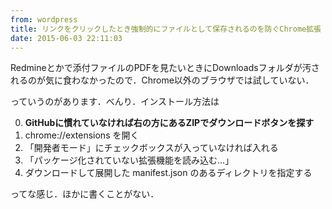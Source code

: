 ```yaml
---
from: wordpress
title: リンクをクリックしたとき強制的にファイルとして保存されるのを防ぐChrome拡張
date: 2015-06-03 22:11:03
---
```


Redmineとかで添付ファイルのPDFを見たいときにDownloadsフォルダが汚されるのが気に食わなかったので．Chrome以外のブラウザでは試していない．

<x-script src="//cdn.jsdelivr.net/github-cards/latest/widget.js">
<div class="github-card" data-github="kissge/undisposition" data-width="400" data-height="296" data-theme="medium"></div>
</x-script>

っていうのがあります．べんり．インストール方法は

0. <strong>GitHubに慣れていなければ右の方にあるZIPでダウンロードボタンを探す</strong>
1. chrome://extensions を開く
2. 「開発者モード」にチェックボックスが入っていなければ入れる
3. 「パッケージ化されていない拡張機能を読み込む…」
4. ダウンロードして展開した manifest.json のあるディレクトリを指定する

ってな感じ．ほかに書くことがない．
